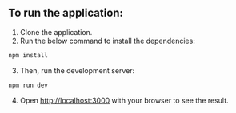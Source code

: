 ## To run the application:

1. Clone the application.
2. Run the below command to install the dependencies:

```bash
npm install
```
3. Then, run the development server:

```bash
npm run dev
```
4. Open [http://localhost:3000](http://localhost:3000) with your browser to see the result.
